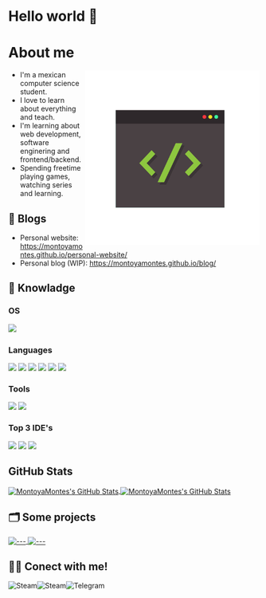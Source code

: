 # Hello world 👋

# About me

<img align="right" alt="" height="350" src="https://github.com/MontoyaMontes/MontoyaMontes/blob/main/code-g61fe1666f_1280_rev.png?" />

* I'm a mexican computer science student.
* I love to learn about everything and teach.
* I'm learning about web development, software enginering and frontend/backend.
* Spending freetime playing games, watching series and learning.

## 📝 Blogs

- Personal website: https://montoyamontes.github.io/personal-website/
- Personal blog (WIP): https://montoyamontes.github.io/blog/

## 🔧 Knowladge

### OS
![](https://img.shields.io/badge/OS-Linux-informational?style=flat&logo=linux&logoColor=white&color=6aa6f8)

### Languages

![](https://img.shields.io/badge/Java-ED8B00?style=for-the-badge&logo=java&logoColor=white)
![](https://img.shields.io/badge/Python-3776AB?style=for-the-badge&logo=python&logoColor=white)
![](https://img.shields.io/badge/HTML5-E34F26?style=for-the-badge&logo=html5&logoColor=white)
![](https://img.shields.io/badge/CSS3-1572B6?style=for-the-badge&logo=css3&logoColor=white)
![](https://img.shields.io/badge/JavaScript-323330?style=for-the-badge&logo=javascript&logoColor=F7DF1E)
![](https://img.shields.io/badge/LaTeX-47A141?style=for-the-badge&logo=LaTeX&logoColor=white)
<!--https://img.shields.io/badge/{TEXT}-{HEX-COLOR}?style=for-the-badge&logo={LOGO-NAME}&logoColor=white-->

### Tools
![](https://img.shields.io/badge/MySQL-005C84?style=for-the-badge&logo=mysql&logoColor=white)
![](https://img.shields.io/badge/Git-F05032?style=for-the-badge&logo=git&logoColor=white)

### Top 3 IDE's
![](https://img.shields.io/badge/sublime_text-%23575757.svg?&style=for-the-badge&logo=sublime-text&logoColor=important)
![](https://img.shields.io/badge/Visual_Studio-5C2D91?style=for-the-badge&logo=visual%20studio&logoColor=white)
![](https://img.shields.io/badge/Eclipse-2C2255?style=for-the-badge&logo=eclipse&logoColor=white)

## GitHub Stats

<a href="https://github.com/MontoyaMontes/MontoyaMontes">
  <img align="center" src="https://github-readme-stats.vercel.app/api?username=MontoyaMontes&bg_color=30,e96443,904e95&title_color=fff&text_color=fff" alt="MontoyaMontes's GitHub Stats" />
</a> 

<a href="https://github.com/MontoyaMontes/MontoyaMontes">
  <img align="center" src="https://github-readme-stats.vercel.app/api/top-langs/?username=MontoyaMontes&hide=c%2B%2B,c,matlab,assembly&layout=compact&bg_color=30,e96443,904e95&title_color=fff&text_color=fff" alt="MontoyaMontes's GitHub Stats" />
</a>


## 🗂️ Some projects

<a href="https://github.com/MontoyaMontes/Herramientas-TeoriaNumeros">
  <img align="center" src="https://github-readme-stats.vercel.app/api/pin/?username=MontoyaMontes&repo=Herramientas-TeoriaNumeros&show_icons=true&bg_color=30,e96443,904e95&title_color=fff&text_color=fff" alt="---" />
</a>

<!--
<a href="https://github.com/MontoyaMontes/Proyecto2-TN-RSA">
  <img align="center" src="https://github-readme-stats.vercel.app/api/pin/?username=MontoyaMontes&repo=Proyecto2-TN-RSA&show_icons=true&bg_color=30,e96443,904e95&title_color=fff&text_color=fff" alt="---" />
</a>
-->
<a href="https://github.com/MontoyaMontes/isPrime">
  <img align="center" src="https://github-readme-stats.vercel.app/api/pin/?username=MontoyaMontes&repo=isPrime&show_icons=true&bg_color=30,e96443,904e95&title_color=fff&text_color=fff" alt="---" />
</a>


## 👨‍💻 Conect with me!

<a href="https://soundcloud.com/bulls-hitsb">
  <img align="left" alt="Steam" src="https://img.shields.io/badge/SoundCloud-FF3300?style=for-the-badge&logo=soundcloud&logoColor=white" />
</a>

<a href="https://steamcommunity.com/id/ZomCrash">
  <img align="left" alt="Steam" src="https://img.shields.io/badge/Steam-000000?style=for-the-badge&logo=steam&logoColor=white" />
</a>

<a href="https://t.me/MontoyaMontes">
<img align="left" alt="Telegram" src="https://img.shields.io/badge/Telegram-000000?style=for-the-badge&logo=telegram" />
</a>


